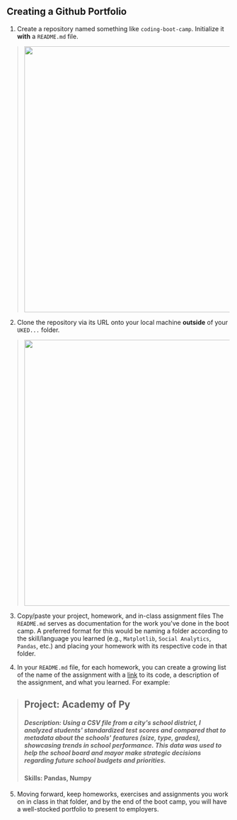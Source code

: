 ## Creating a Github Portfolio

1. Create a repository named something like `coding-boot-camp`. Initialize it **with** a `README.md` file.

> <img src="https://user-images.githubusercontent.com/4055501/38840942-885f1b98-41a7-11e8-966f-3d4821e9eff8.png" width=600 />

2. Clone the repository via its URL onto your local machine **outside** of your `UKED...` folder.

> <img src="https://user-images.githubusercontent.com/4055501/38840962-a610af12-41a7-11e8-894a-36b49ec5edf5.png" width=600 />

3. Copy/paste your project, homework, and in-class assignment files The `README.md` serves as documentation for the work you've done in the boot camp. A preferred format for this would be naming a folder according to the skill/language you learned (e.g., `Matplotlib`, `Social Analytics`, `Pandas`, etc.) and placing your homework with its respective code in that folder.

4. In your `README.md` file, for each homework, you can create a growing list of the name of the assignment with a [link](about:blank) to its code, a description of the assignment, and what you learned. For example:

> ## Project: Academy of Py
> ##### Description: Using a CSV file from a city's school district, I analyzed students' standardized test scores and compared that to metadata about the schools' features (size, type, grades), showcasing trends in school performance. This data was used to help the school board and mayor make strategic decisions regarding future school budgets and priorities.
> #### Skills: Pandas, Numpy

5. Moving forward, keep homeworks, exercises and assignments you work on in class in that folder, and by the end of the boot camp, you will have a well-stocked portfolio to present to employers.
